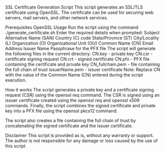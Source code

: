 SSL Certificate Generation Script
This script generates an SSL/TLS certificate using OpenSSL. The certificate can be used for securing web servers, mail servers, and other network services.

Prerequisites
OpenSSL
Usage
Run the script using the command ./generate_certificate.sh
Enter the required details when prompted:
Subject Alternative Name (SAN)
Country (C) code
State/Province (ST)
City/Locality (L)
Organization (O)
Organizational Unit (OU)
Common Name (CN)
Email Address
Issuer Name
Passphrase for the PFX file
The script will generate the following files in the current directory:
CN.key - private key
CN.csr - certificate signing request
CN.crt - signed certificate
CN.pfx - PFX file containing the certificate and private key
CN_fullchain.pem - file containing the full chain of trust
issuerName.pem - issuer certificate
Note: Replace CN with the value of the Common Name (CN) entered during the script execution.

How it works
The script generates a private key and a certificate signing request (CSR) using the openssl req command. The CSR is signed using an issuer certificate created using the openssl req and openssl x509 commands. Finally, the script combines the signed certificate and private key into a PFX file using the openssl pkcs12 command.

The script also creates a file containing the full chain of trust by concatenating the signed certificate and the issuer certificate.

Disclaimer
This script is provided as is, without any warranty or support. The author is not responsible for any damage or loss caused by the use of this script.
